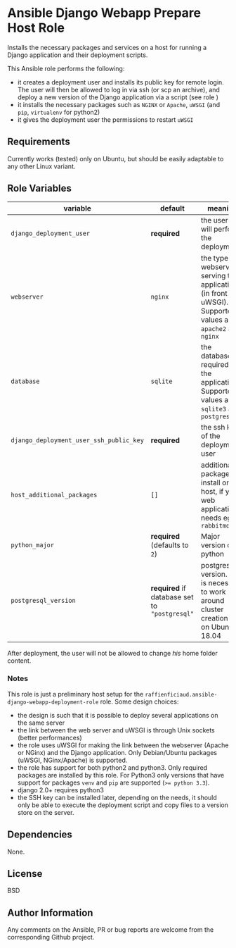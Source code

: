 Ansible Django Webapp Prepare Host Role
=======================================

Installs the necessary packages and services on a host for running a Django application and their deployment scripts.

This Ansible role performs the following:

* it creates a deployment user and installs its public key for remote login. The user will then be allowed to log in via ssh (or scp
  an archive), and deploy a new version of the Django application via a script (see role )
* it installs the necessary packages such as `NGINX` or `Apache`, `uWSGI` (and `pip`, `virtualenv` for python2)
* it gives the deployment user the permissions to restart `uWSGI`


Requirements
------------
Currently works (tested) only on Ubuntu, but should be easily adaptable to any other Linux variant.

Role Variables
--------------

|variable|default|meaning|
|----------|---------|---------|
|`django_deployment_user` | **required** | the user that will perform the deployments |
|`webserver`| `nginx` | the type of webserver serving the application (in front of uWSGI). Supported values are `apache2` and `nginx`|
|`database`| `sqlite` | the database required by the application. Supported values are `sqlite3` and `postgresql` |
|`django_deployment_user_ssh_public_key`| **required** | the ssh key of the deployment user|
|`host_additional_packages`| `[]` | additional packages to install on the host, if your web application needs eg. `rabbitmq`|
|`python_major`| **required** (defaults to `2`) | Major version of python|
|`postgresql_version`| **required** if database set to `"postgresql"` | postgresql version. This is necessary to work around cluster creation bug on Ubuntu 18.04|

After deployment, the user will not be allowed to change *his* home folder content.

### Notes
This role is just a preliminary host setup for the `raffienficiaud.ansible-django-webapp-deployment-role` role.
Some design choices:

* the design is such that it is possible to deploy several applications on the same server
* the link between the web server and uWSGI is through Unix sockets (better performances)
* the role uses uWSGI for making the link between the webserver (Apache or NGinx) and the Django application. Only Debian/Ubuntu
  packages (uWSGI, NGinx/Apache) is supported.
* the role has support for both python2 and python3. Only required packages are installed by this role. For Python3 only versions
  that have support for packages `venv` and `pip` are supported (`>= python 3.3`).
* django 2.0+ requires python3
* the SSH key can be installed later, depending on the needs, it should only be able to execute the deployment script and copy files
  to a version store on the server.


Dependencies
------------

None.


License
-------

BSD

Author Information
------------------

Any comments on the Ansible, PR or bug reports are welcome from the corresponding Github project.

